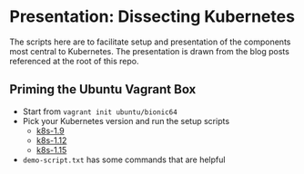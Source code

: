 # Presentation: Dissecting Kubernetes

The scripts here are to facilitate setup and presentation of the components
most central to Kubernetes. The presentation is drawn from the blog posts
referenced at the root of this repo.

## Priming the Ubuntu Vagrant Box

* Start from `vagrant init ubuntu/bionic64`
* Pick your Kubernetes version and run the setup scripts
	* [k8s-1.9](k8s-1.9/)
	* [k8s-1.12](k8s-1.12/)
	* [k8s-1.15](k8s-1.15/)
* `demo-script.txt` has some commands that are helpful

